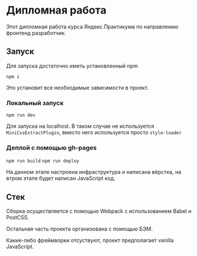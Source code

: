 # Дипломная работа
Этот дипломная работа курса Яндекс.Практикума по направлению фронтенд разработчик. 

## Запуск
Для запуска достаточно иметь установленный npm

``npm i``

Это установит все необходимые зависимости в проект.
### Локальный запуск
``npm run dev``

Для запуска на localhost.
В таком случае не используется `MiniCssExtractPlugin`, вместо него используется просто `style-loader`

### Деплой с помощью gh-pages
``npm run build``
``npm run deploy``


На данном этапе настроена инфраструктура и написана вёрстка, на втром этапе будет написан JavaScript код.

## Стек 
Сборка осуществляется с помощью Webpack с использованием Babel и PostCSS.

Остальная часть проекта организована с помощью БЭМ.

Какие-либо фреймворки отсуствуют, проект предполагает vanilla JavaScript.

